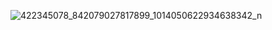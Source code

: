 
![422345078_842079027817899_1014050622934638342_n](https://github.com/svetlanasieber/Software-Engineering--Path-SoftUni/assets/135451084/a385450e-87f9-42ca-9fc3-ed806c77d06f)
